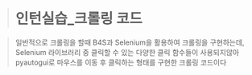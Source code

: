 > # 인턴실습_크롤링 코드

> 일반적으로 크롤링을 할때 B4S과 Selenium을 활용하여 크롤링을 구현하는데,
> Selenium 라이브러리 중 클릭할 수 있는 다양한 클릭 함수들이 사용되지않아 pyautogui로 마우스를 이동 후 클릭하는 형태를 구현한 크롤링 코드이다

